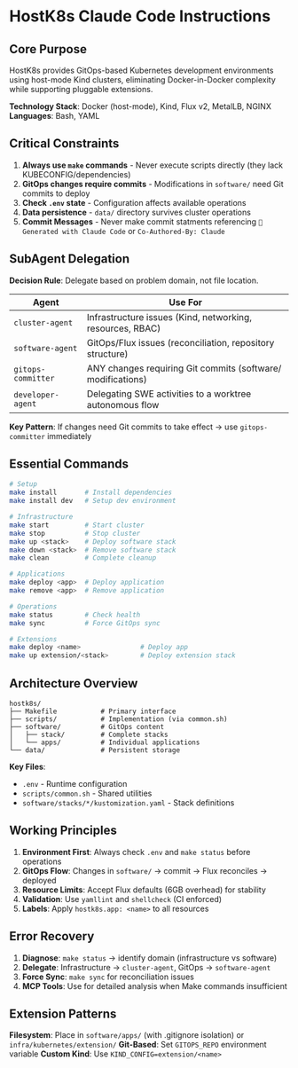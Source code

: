 # HostK8s Claude Code Instructions

## Core Purpose

HostK8s provides GitOps-based Kubernetes development environments using host-mode Kind clusters, eliminating Docker-in-Docker complexity while supporting pluggable extensions.

**Technology Stack**: Docker (host-mode), Kind, Flux v2, MetalLB, NGINX
**Languages**: Bash, YAML

## Critical Constraints

1. **Always use `make` commands** - Never execute scripts directly (they lack KUBECONFIG/dependencies)
2. **GitOps changes require commits** - Modifications in `software/` need Git commits to deploy
3. **Check `.env` state** - Configuration affects available operations
4. **Data persistence** - `data/` directory survives cluster operations
5. **Commit Messages** - Never make commit statments referencing `🤖 Generated with Claude Code` or `Co-Authored-By: Claude`

## SubAgent Delegation

**Decision Rule**: Delegate based on problem domain, not file location.

| Agent | Use For |
|-------|---------|
| `cluster-agent` | Infrastructure issues (Kind, networking, resources, RBAC) |
| `software-agent` | GitOps/Flux issues (reconciliation, repository structure) |
| `gitops-committer` | ANY changes requiring Git commits (software/ modifications) |
| `developer-agent` | Delegating SWE activities to a worktree autonomous flow |

**Key Pattern**: If changes need Git commits to take effect → use `gitops-committer` immediately

## Essential Commands

```bash
# Setup
make install       # Install dependencies
make install dev   # Setup dev environment

# Infrastructure
make start         # Start cluster
make stop          # Stop cluster
make up <stack>    # Deploy software stack
make down <stack>  # Remove software stack
make clean         # Complete cleanup

# Applications
make deploy <app>  # Deploy application
make remove <app>  # Remove application

# Operations
make status        # Check health
make sync          # Force GitOps sync

# Extensions
make deploy <name>               # Deploy app
make up extension/<stack>        # Deploy extension stack
```

## Architecture Overview

```
hostk8s/
├── Makefile           # Primary interface
├── scripts/           # Implementation (via common.sh)
├── software/          # GitOps content
│   ├── stack/         # Complete stacks
│   └── apps/          # Individual applications
└── data/              # Persistent storage
```

**Key Files**:
- `.env` - Runtime configuration
- `scripts/common.sh` - Shared utilities
- `software/stacks/*/kustomization.yaml` - Stack definitions

## Working Principles

1. **Environment First**: Always check `.env` and `make status` before operations
2. **GitOps Flow**: Changes in `software/` → commit → Flux reconciles → deployed
3. **Resource Limits**: Accept Flux defaults (6GB overhead) for stability
4. **Validation**: Use `yamllint` and `shellcheck` (CI enforced)
5. **Labels**: Apply `hostk8s.app: <name>` to all resources

## Error Recovery

1. **Diagnose**: `make status` → identify domain (infrastructure vs software)
2. **Delegate**: Infrastructure → `cluster-agent`, GitOps → `software-agent`
3. **Force Sync**: `make sync` for reconciliation issues
4. **MCP Tools**: Use for detailed analysis when Make commands insufficient

## Extension Patterns

**Filesystem**: Place in `software/apps/` (with .gitignore isolation) or `infra/kubernetes/extension/`
**Git-Based**: Set `GITOPS_REPO` environment variable
**Custom Kind**: Use `KIND_CONFIG=extension/<name>`
